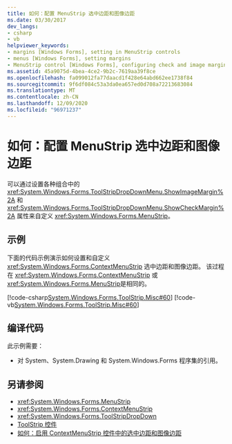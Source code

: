 ```yaml
---
title: 如何：配置 MenuStrip 选中边距和图像边距
ms.date: 03/30/2017
dev_langs:
- csharp
- vb
helpviewer_keywords:
- margins [Windows Forms], setting in MenuStrip controls
- menus [Windows Forms], setting margins
- MenuStrip control [Windows Forms], configuring check and image margins
ms.assetid: 45a9075d-4bea-4ce2-9b2c-7619aa39f8ce
ms.openlocfilehash: fa099012fa77daacd1f428e64abd662ee1738f84
ms.sourcegitcommit: 9f6df084c53a3da0ea657ed0d708a72213683084
ms.translationtype: MT
ms.contentlocale: zh-CN
ms.lasthandoff: 12/09/2020
ms.locfileid: "96971237"
---
```

# <a name="how-to-configure-menustrip-check-margins-and-image-margins"></a>如何：配置 MenuStrip 选中边距和图像边距
可以通过设置各种组合中的 <xref:System.Windows.Forms.ToolStripDropDownMenu.ShowImageMargin%2A> 和 <xref:System.Windows.Forms.ToolStripDropDownMenu.ShowCheckMargin%2A> 属性来自定义 <xref:System.Windows.Forms.MenuStrip>。  
  
## <a name="example"></a>示例  
 下面的代码示例演示如何设置和自定义 <xref:System.Windows.Forms.ContextMenuStrip> 选中边距和图像边距。 该过程在 <xref:System.Windows.Forms.ContextMenuStrip> 或 <xref:System.Windows.Forms.MenuStrip>是相同的。  
  
 [!code-csharp[System.Windows.Forms.ToolStrip.Misc#60](~/samples/snippets/csharp/VS_Snippets_Winforms/System.Windows.Forms.ToolStrip.Misc/CS/Program.cs#60)]
 [!code-vb[System.Windows.Forms.ToolStrip.Misc#60](~/samples/snippets/visualbasic/VS_Snippets_Winforms/System.Windows.Forms.ToolStrip.Misc/VB/Program.vb#60)]  
  
## <a name="compiling-the-code"></a>编译代码  
 此示例需要：  
  
- 对 System、System.Drawing 和 System.Windows.Forms 程序集的引用。  
  
## <a name="see-also"></a>另请参阅

- <xref:System.Windows.Forms.MenuStrip>
- <xref:System.Windows.Forms.ContextMenuStrip>
- <xref:System.Windows.Forms.ToolStripDropDown>
- [ToolStrip 控件](toolstrip-control-windows-forms.md)
- [如何：启用 ContextMenuStrip 控件中的选中边距和图像边距](how-to-enable-check-margins-and-image-margins-in-contextmenustrip-controls.md)
